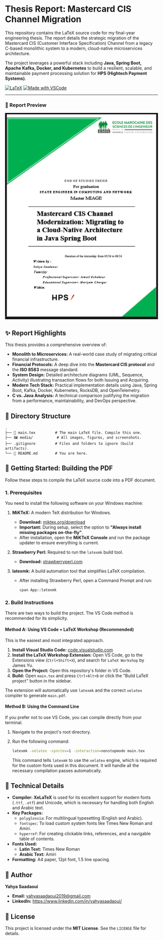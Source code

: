 # Thesis Report: Mastercard CIS Channel Migration

This repository contains the LaTeX source code for my final-year engineering thesis. The report details the strategic migration of the Mastercard CIS (Customer Interface Specification) Channel from a legacy C-based monolithic system to a modern, cloud-native microservices architecture.

The project leverages a powerful stack including **Java, Spring Boot, Apache Kafka, Docker, and Kubernetes** to build a resilient, scalable, and maintainable payment processing solution for **HPS (Hightech Payment Systems)**.

[![LaTeX](https://img.shields.io/badge/LaTeX-008080?style=for-the-badge&logo=latex&logoColor=white)](https://www.latex-project.org/)
[![Made with VSCode](https://img.shields.io/badge/Made%20with-VSCode-1f425f.svg?style=for-the-badge&logo=visual-studio-code)](https://code.visualstudio.com/)

---

### 📸 Report Preview

<p align="center">
  <img src="./media/report-cover-preview.png" alt="Report Cover" width="600"/>
</p>


## ✨ Report Highlights

This thesis provides a comprehensive overview of:

- **Monolith to Microservices:** A real-world case study of migrating critical financial infrastructure.
- **Financial Protocols:** A deep dive into the **Mastercard CIS protocol** and the **ISO 8583** message standard.
- **System Design:** Detailed architecture diagrams (UML, Sequence, Activity) illustrating transaction flows for both Issuing and Acquiring.
- **Modern Tech Stack:** Practical implementation details using Java, Spring Boot, Kafka, Docker, Kubernetes, RocksDB, and OpenTelemetry.
- **C vs. Java Analysis:** A technical comparison justifying the migration from a performance, maintainability, and DevOps perspective.

## 📁 Directory Structure

```
.
├── 📄 main.tex         # The main LaTeX file. Compile this one.
├── 🖼️ media/           # All images, figures, and screenshots.
├── .gitignore         # Files and folders to ignore (build artifacts).
└── 📖 README.md        # You are here.
```

## 🚀 Getting Started: Building the PDF

Follow these steps to compile the LaTeX source code into a PDF document.

### 1. Prerequisites

You need to install the following software on your Windows machine:

1. **MiKTeX:** A modern TeX distribution for Windows.

   - **Download:** [miktex.org/download](https://miktex.org/download)
   - **Important:** During setup, select the option to **"Always install missing packages on-the-fly"**.
   - After installation, open the **MiKTeX Console** and run the package updater to ensure everything is current.
2. **Strawberry Perl:** Required to run the `latexmk` build tool.

   - **Download:** [strawberryperl.com](https://strawberryperl.com/)
3. **latexmk:** A build automation tool that simplifies LaTeX compilation.

   - After installing Strawberry Perl, open a Command Prompt and run:
     ```bash
     cpan App::latexmk
     ```

### 2. Build Instructions

There are two ways to build the project. The VS Code method is recommended for its simplicity.

#### Method A: Using VS Code + LaTeX Workshop (Recommended)

This is the easiest and most integrated approach.

1. **Install Visual Studio Code:** [code.visualstudio.com](https://code.visualstudio.com/)
2. **Install the LaTeX Workshop Extension:** Open VS Code, go to the Extensions view (`Ctrl+Shift+X`), and search for `LaTeX Workshop` by James Yu.
3. **Open the Project:** Open this repository's folder in VS Code.
4. **Build:** Open `main.tex` and press `Ctrl+Alt+B` or click the "Build LaTeX project" button in the sidebar.

The extension will automatically use `latexmk` and the correct `xelatex` compiler to generate `main.pdf`.

#### Method B: Using the Command Line

If you prefer not to use VS Code, you can compile directly from your terminal.

1. Navigate to the project's root directory.
2. Run the following command:

   ```bash
   latexmk -xelatex -synctex=1 -interaction=nonstopmode main.tex
   ```

   This command tells `latexmk` to use the `xelatex` engine, which is required for the custom fonts used in this document. It will handle all the necessary compilation passes automatically.

## 🔧 Technical Details

- **Compiler:** **XeLaTeX** is used for its excellent support for modern fonts (`.ttf`, `.otf`) and Unicode, which is necessary for handling both English and Arabic text.
- **Key Packages:**
  - `polyglossia`: For multilingual typesetting (English and Arabic).
  - `fontspec`: To load custom system fonts like Times New Roman and Amiri.
  - `hyperref`: For creating clickable links, references, and a navigable table of contents.
- **Fonts Used:**
  - **Latin Text:** Times New Roman
  - **Arabic Text:** Amiri
- **Formatting:** A4 paper, 12pt font, 1.5 line spacing.

## 👤 Author

**Yahya Saadaoui**

- **Email:** yahyasaadaoui2019@gmail.com
- **LinkedIn:** https://www.linkedin.com/in/yahyasaadaoui/

## 📄 License

This project is licensed under the **MIT License**. See the `LICENSE` file for details.
